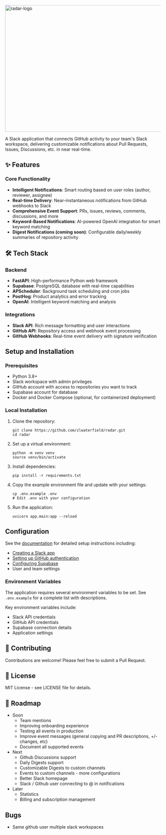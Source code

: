 <img width="1024" height="409" alt="radar-logo" src="https://github.com/user-attachments/assets/4df91303-8557-42a3-9860-5696794c5acb" />

A Slack application that connects GitHub activity to your team's Slack workspace, delivering customizable notifications about Pull Requests, Issues, Discussions, etc. in near real-time.

## ✨ Features

### Core Functionality
- **Intelligent Notifications**: Smart routing based on user roles (author, reviewer, assignee)
- **Real-time Delivery**: Near-instantaneous notifications from GitHub webhooks to Slack
- **Comprehensive Event Support**: PRs, issues, reviews, comments, discussions, and more
- **Keyword-Based Notifications**: AI-powered OpenAI integration for smart keyword matching
- **Digest Notifications (coming soon)**: Configurable daily/weekly summaries of repository activity

## 🛠 Tech Stack

### Backend
- **FastAPI**: High-performance Python web framework
- **Supabase**: PostgreSQL database with real-time capabilities
- **APScheduler**: Background task scheduling and cron jobs
- **PostHog**: Product analytics and error tracking
- **OpenAI**: Intelligent keyword matching and analysis

### Integrations
- **Slack API**: Rich message formatting and user interactions
- **GitHub API**: Repository access and webhook event processing
- **GitHub Webhooks**: Real-time event delivery with signature verification

## Setup and Installation

### Prerequisites

- Python 3.8+
- Slack workspace with admin privileges
- GitHub account with access to repositories you want to track
- Supabase account for database
- Docker and Docker Compose (optional, for containerized deployment)

### Local Installation

1. Clone the repository:
   ```
   git clone https://github.com/zlwaterfield/radar.git
   cd radar
   ```

2. Set up a virtual environment:
   ```
   python -m venv venv
   source venv/bin/activate
   ```

3. Install dependencies:
   ```
   pip install -r requirements.txt
   ```

4. Copy the example environment file and update with your settings:
   ```
   cp .env.example .env
   # Edit .env with your configuration
   ```

5. Run the application:
   ```
   uvicorn app.main:app --reload
   ```

## Configuration

See the [documentation](./docs/README.md) for detailed setup instructions including:
- [Creating a Slack app](./docs/slack_setup.md)
- [Setting up GitHub authentication](./docs/github_setup.md)
- [Configuring Supabase](./docs/supabase_setup.md)
- User and team settings

### Environment Variables

The application requires several environment variables to be set. See `.env.example` for a complete list with descriptions.

Key environment variables include:
- Slack API credentials
- GitHub API credentials
- Supabase connection details
- Application settings

## 🤝 Contributing

Contributions are welcome! Please feel free to submit a Pull Request.

## 📄 License

MIT License - see LICENSE file for details.

## 🎯 Roadmap

- Soon
   - Team mentions
   - Improving onboarding experience
   - Testing all events in production
   - Improve event messages (general copying and PR descriptions, +/- changes, etc)
   - Document all supported events
- Next
   - Github Discussions support
   - Daily Digests support
   - Customizable Digests to custom channels
   - Events to custom channels - more configurations
   - Better Slack homepage
   - Slack / Github user connecting to @ in notifications
- Later
   - Statistics
   - Billing and subscription management

## Bugs
- Same github user multiple slack workspaces